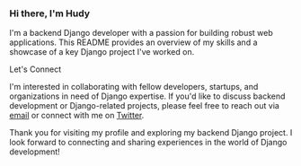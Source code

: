### Hi there, I'm Hudy

I'm a backend Django developer with a passion for building robust web applications. This README provides an overview of my skills and a showcase of a key Django project I've worked on.

Let's Connect

I'm interested in collaborating with fellow developers, startups, and organizations in need of Django expertise. If you'd like to discuss backend development or Django-related projects, please feel free to reach out via [email](mailto:hudaifa00@icloud.com) or connect with me on [Twitter](https://twitter.com/hudy0000).

Thank you for visiting my profile and exploring my backend Django project. I look forward to connecting and sharing experiences in the world of Django development!

